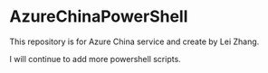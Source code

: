 # AzureChinaPowerShell
This repository is for Azure China service and create by Lei Zhang.

I will continue to add more powershell scripts.

